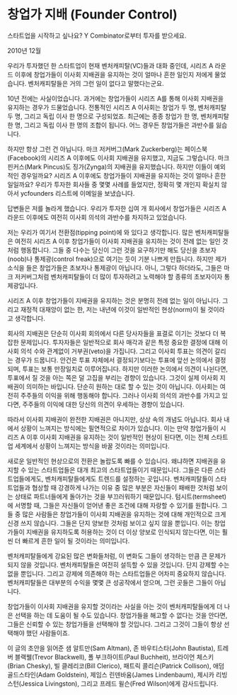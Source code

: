 # 창업가 지배 (Founder Control)

스타트업을 시작하고 싶나요? Y Combinator로부터 투자를 받으세요.

2010년 12월

우리가 투자했던 한 스타트업이 현재 벤처캐피탈(VC)들과 대화 중인데, 시리즈 A 라운드 이후에 창업가들이 이사회 지배권을 유지하는 것이 얼마나 흔한 일인지 저에게 물었습니다. 벤처캐피탈들은 거의 그런 일이 없다고 말했다는군요.

10년 전에는 사실이었습니다. 과거에는 창업가들이 시리즈 A를 통해 이사회 지배권을 유지하는 경우가 드물었습니다. 전통적인 시리즈 A 이사회는 창업가 두 명, 벤처캐피탈 두 명, 그리고 독립 이사 한 명으로 구성되었죠. 최근에는 종종 창업가 한 명, 벤처캐피탈 한 명, 그리고 독립 이사 한 명의 조합이 됩니다. 어느 경우든 창업가들은 과반수를 잃습니다.

하지만 항상 그런 건 아닙니다. 마크 저커버그(Mark Zuckerberg)는 페이스북(Facebook)의 시리즈 A 이후에도 이사회 지배권을 유지했고, 지금도 그렇습니다. 마크 핀커스(Mark Pincus)도 징가(Zynga)의 지배권을 유지했습니다. 하지만 이들이 예외적인 경우일까요? 시리즈 A 이후에도 창업가들이 지배권을 유지하는 것이 얼마나 흔한 일일까요? 우리가 투자한 회사들 중 몇몇 사례를 들었지만, 정확히 몇 개인지 확실치 않아서 ycfounders 리스트에 이메일을 보냈습니다.

답변들은 저를 놀라게 했습니다. 우리가 투자한 십여 개 회사에서 창업가들은 시리즈 A 라운드 이후에도 여전히 이사회 의석의 과반수를 차지하고 있었습니다.

저는 우리가 여기서 전환점(tipping point)에 와 있다고 생각합니다. 많은 벤처캐피탈들은 여전히 시리즈 A 이후 창업가들이 이사회 지배권을 유지하는 것이 전례 없는 일인 것처럼 행동합니다. 그들 중 다수는 당신이 그런 것을 요구하기만 해도 당신을 초보자(noob)나 통제광(control freak)으로 여기는 듯이 기분 나쁘게 만듭니다. 하지만 제가 소식을 들은 창업가들은 초보자나 통제광이 아닙니다. 아니, 그렇다 하더라도, 그들은 마크 저커버그처럼 벤처캐피탈들이 더 많이 투자하려고 노력해야 할 종류의 초보자이자 통제광입니다.

시리즈 A 이후 창업가들이 지배권을 유지하는 것은 분명히 전례 없는 일이 아닙니다. 그리고 재정적 대재앙이 없는 한, 저는 내년에 이것이 일반적인 현상(norm)이 될 것이라고 생각합니다.

회사의 지배권은 단순히 이사회 회의에서 다른 당사자들을 표결로 이기는 것보다 더 복잡한 문제입니다. 투자자들은 일반적으로 회사 매각과 같은 특정 중요한 결정에 대해 이사회 의석 수와 관계없이 거부권(veto)을 가집니다. 그리고 이사회 투표는 의견이 갈리는 경우가 드뭅니다. 안건은 투표 자체에서 결정되기보다는 투표에 앞선 논의에서 결정되며, 투표는 보통 만장일치로 이루어집니다. 하지만 이러한 논의에서 의견이 나뉜다면, 투표에서 질 것을 아는 쪽은 덜 고집을 부리는 경향이 있습니다. 그것이 실제 이사회 지배권이 의미하는 바입니다. 단순히 원하는 대로 할 수 있는 것이 아닙니다. 이사회는 여전히 주주들의 이익을 위해 행동해야 합니다. 그러나 이사회 의석의 과반수를 가지고 있다면, 주주들의 이익에 대한 당신의 의견이 우세하는 경향이 있습니다.

따라서 이사회 지배권이 완전한 지배권은 아니지만, 상상 속의 개념도 아닙니다. 회사 내에서 상황이 느껴지는 방식에는 필연적으로 차이가 있습니다. 이는 만약 창업가들이 시리즈 A 이후 이사회 지배권을 유지하는 것이 일반적인 현상이 된다면, 이는 전체 스타트업 세계에서 상황이 느껴지는 방식을 바꿀 것이라는 의미입니다.

새로운 일반적인 현상으로의 전환은 놀랍도록 빠를 수 있습니다. 왜냐하면 지배권을 유지할 수 있는 스타트업들은 대개 최고의 스타트업들이기 때문입니다. 그들은 다른 스타트업들에게도, 벤처캐피탈들에게도 트렌드를 설정하는 곳입니다. 벤처캐피탈들이 스타트업들과 협상할 때 강경하게 나가는 이유 중 많은 부분은 자신들이 패배한 것처럼 보이는 상태로 파트너들에게 돌아가는 것을 부끄러워하기 때문입니다. 텀시트(termsheet)에 서명할 때, 그들은 자신들이 얻어낸 좋은 조건에 대해 자랑할 수 있기를 원합니다. 그들 중 많은 사람들은 창업가들이 이사회 지배권을 유지하는 것에 대해 개인적으로 크게 신경 쓰지 않습니다. 그들은 단지 양보한 것처럼 보이고 싶지 않을 뿐입니다. 이는 창업가들이 지배권을 유지하도록 허용하는 것이 더 이상 양보로 인식되지 않는다면, 이는 훨씬 더 빠르게 흔한 일이 될 것이라는 의미입니다.

벤처캐피탈들에게 강요된 많은 변화들처럼, 이 변화도 그들이 생각하는 만큼 큰 문제가 되지 않을 것입니다. 벤처캐피탈들은 여전히 설득할 수 있을 것입니다. 단지 강제할 수는 없을 뿐입니다. 그리고 강제에 의존해야 하는 스타트업들은 어차피 중요하지 않습니다. 벤처캐피탈들은 대부분의 수익을 몇몇 큰 성공작에서 얻으며, 그런 곳들은 그들이 아닙니다.

창업가들이 이사회 지배권을 유지할 것이라는 사실을 아는 것이 벤처캐피탈들에게 더 나은 선택을 하는 데 도움이 될 수도 있습니다. 창업가들을 해고할 수 없다는 것을 안다면, 그들은 신뢰할 수 있는 창업가들을 선택해야 할 것입니다. 그리고 그것이 그들이 항상 선택해야 했던 사람들이죠.

이 글의 초안을 읽어준 샘 알트만(Sam Altman), 존 바우티스타(John Bautista), 트레버 블랙웰(Trevor Blackwell), 폴 부크하이트(Paul Buchheit), 브라이언 체스키(Brian Chesky), 빌 클레리코(Bill Clerico), 패트릭 콜리슨(Patrick Collison), 애덤 골드스타인(Adam Goldstein), 제임스 린덴바움(James Lindenbaum), 제시카 리빙스턴(Jessica Livingston), 그리고 프레드 윌슨(Fred Wilson)에게 감사드립니다.